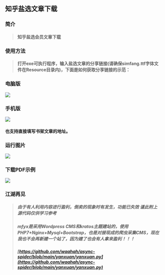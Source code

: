 ## 知乎盐选文章下载

### 简介

> #### 知乎盐选会员文章下载

### 使用方法

> #### 打开exe可执行程序，输入盐选文章的分享链接(请确保simfang.ttf字体文件在Resource目录内)，下面是如何获取分享链接的示范：

### 电脑版

![](https://s2.loli.net/2022/11/25/qs1pkTCubxgfQvV.png)


### 手机版

![](https://s2.loli.net/2022/11/25/KQ1Gs2qPXiyAI5d.png)

#### 也支持直接填写书架文章的地址。

### 运行图片

![](https://s2.loli.net/2022/11/26/5PtloE4L1dGfvwy.jpg)

### 下载PDF示例

![](https://s2.loli.net/2022/12/05/3RzhvNXaLtPpTQq.jpg)

### 江湖再见

> ##### *由于有人利用内容进行盈利，倒卖的现象时有发生，功能已失效 谨此附上源代码仅供学习参考*
> ##### *mfyx是采用Wordpress CMS和kratos主题建站的，使用PHP7+Nginx+Mysql+Bootstrap，也是对接现成的爬虫采集CMS，现在我也不会再新建一个站了，因为建了也会有人拿来盈利！！！*
> ##### *[https://github.com/waahah/async-spider/blob/main/yanxuan/yanxuan.py](https://github.com/waahah/async-spider/blob/main/yanxuan/yanxuan.py)*
